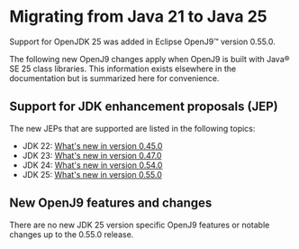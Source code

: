 <!--
* Copyright (c) 2017, 2025 IBM Corp. and others
*
* This program and the accompanying materials are made
* available under the terms of the Eclipse Public License 2.0
* which accompanies this distribution and is available at
* https://www.eclipse.org/legal/epl-2.0/ or the Apache
* License, Version 2.0 which accompanies this distribution and
* is available at https://www.apache.org/licenses/LICENSE-2.0.
*
* This Source Code may also be made available under the
* following Secondary Licenses when the conditions for such
* availability set forth in the Eclipse Public License, v. 2.0
* are satisfied: GNU General Public License, version 2 with
* the GNU Classpath Exception [1] and GNU General Public
* License, version 2 with the OpenJDK Assembly Exception [2].
*
* [1] https://www.gnu.org/software/classpath/license.html
* [2] https://openjdk.org/legal/assembly-exception.html
*
* SPDX-License-Identifier: EPL-2.0 OR Apache-2.0 OR GPL-2.0 WITH
* Classpath-exception-2.0 OR LicenseRef-GPL-2.0 WITH Assembly-exception
-->


# Migrating from Java 21 to Java 25

Support for OpenJDK 25 was added in Eclipse OpenJ9&trade; version 0.55.0.

The following new OpenJ9 changes apply when OpenJ9 is built with Java&reg; SE 25 class libraries. This information exists elsewhere in the documentation but is summarized here for convenience.

## Support for JDK enhancement proposals (JEP)

The new JEPs that are supported are listed in the following topics:

- JDK 22: [What's new in version 0.45.0](version0.45.md)
- JDK 23: [What's new in version 0.47.0](version0.47.md)
- JDK 24: [What's new in version 0.54.0](version0.54.md)
- JDK 25: [What's new in version 0.55.0](version0.55.md)

## New OpenJ9 features and changes

There are no new JDK 25 version specific OpenJ9 features or notable changes up to the 0.55.0 release.
